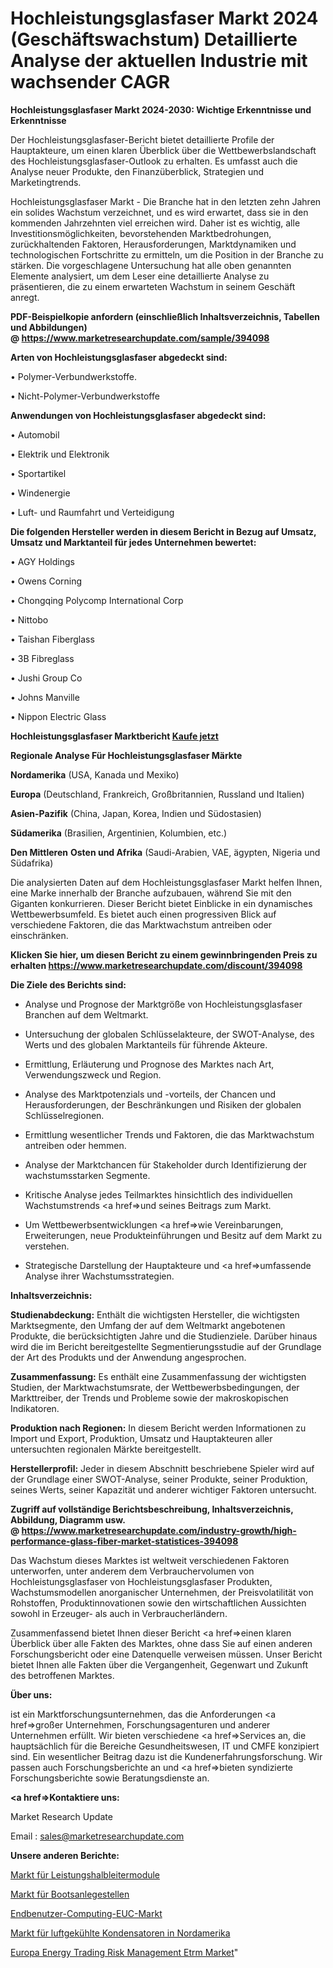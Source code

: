 # Hochleistungsglasfaser Markt 2024 (Geschäftswachstum) Detaillierte Analyse der aktuellen Industrie mit wachsender CAGR

<strong>Hochleistungsglasfaser Markt 2024-2030: Wichtige Erkenntnisse und Erkenntnisse</strong>

Der Hochleistungsglasfaser-Bericht bietet detaillierte Profile der Hauptakteure, um einen klaren Überblick über die Wettbewerbslandschaft des Hochleistungsglasfaser-Outlook zu erhalten. Es umfasst auch die Analyse neuer Produkte, den Finanzüberblick, Strategien und Marketingtrends.

Hochleistungsglasfaser Markt - Die Branche hat in den letzten zehn Jahren ein solides Wachstum verzeichnet, und es wird erwartet, dass sie in den kommenden Jahrzehnten viel erreichen wird. Daher ist es wichtig, alle Investitionsmöglichkeiten, bevorstehenden Marktbedrohungen, zurückhaltenden Faktoren, Herausforderungen, Marktdynamiken und technologischen Fortschritte zu ermitteln, um die Position in der Branche zu stärken. Die vorgeschlagene Untersuchung hat alle oben genannten Elemente analysiert, um dem Leser eine detaillierte Analyse zu präsentieren, die zu einem erwarteten Wachstum in seinem Geschäft anregt.

<strong><b>PDF-Beispielkopie anfordern (einschließlich Inhaltsverzeichnis, Tabellen und Abbildungen) @ </b></strong><strong><a href=https://www.marketresearchupdate.com/sample/394098><strong>https://www.marketresearchupdate.com/sample/394098</u></a></strong></strong>

<strong>Arten von Hochleistungsglasfaser abgedeckt sind:</strong>

• Polymer-Verbundwerkstoffe.

• Nicht-Polymer-Verbundwerkstoffe

<strong>Anwendungen von Hochleistungsglasfaser abgedeckt sind:</strong>

• Automobil

• Elektrik und Elektronik

• Sportartikel

• Windenergie

• Luft- und Raumfahrt und Verteidigung

<strong>Die folgenden Hersteller werden in diesem Bericht in Bezug auf Umsatz, Umsatz und Marktanteil für jedes Unternehmen bewertet:</strong>

• AGY Holdings

• Owens Corning

• Chongqing Polycomp International Corp

• Nittobo

• Taishan Fiberglass

• 3B Fibreglass

• Jushi Group Co

• Johns Manville

• Nippon Electric Glass

<strong>Hochleistungsglasfaser Marktbericht <a href=https://www.marketresearchupdate.com/buynow/394098>Kaufe jetzt</a></strong>

<strong>Regionale Analyse Für Hochleistungsglasfaser Märkte</strong>

<strong>Nordamerika</strong> (USA, Kanada und Mexiko)

<strong>Europa</strong> (Deutschland, Frankreich, Großbritannien, Russland und Italien)

<strong>Asien-Pazifik</strong> (China, Japan, Korea, Indien und Südostasien)

<strong>Südamerika</strong> (Brasilien, Argentinien, Kolumbien, etc.)

<strong>Den Mittleren</strong> <strong>Osten und Afrika</strong> (Saudi-Arabien, VAE, ägypten, Nigeria und Südafrika)

Die analysierten Daten auf dem Hochleistungsglasfaser Markt helfen Ihnen, eine Marke innerhalb der Branche aufzubauen, während Sie mit den Giganten konkurrieren. Dieser Bericht bietet Einblicke in ein dynamisches Wettbewerbsumfeld. Es bietet auch einen progressiven Blick auf verschiedene Faktoren, die das Marktwachstum antreiben oder einschränken.

<strong>Klicken Sie hier, um diesen Bericht zu einem gewinnbringenden Preis zu erhalten
</strong><strong><a href=https://www.marketresearchupdate.com/discount/394098>https://www.marketresearchupdate.com/discount/394098</b></u></strong></a>

<strong>Die Ziele des Berichts sind:</strong>

- Analyse und Prognose der Marktgröße von Hochleistungsglasfaser Branchen auf dem Weltmarkt.

- Untersuchung der globalen Schlüsselakteure, der SWOT-Analyse, des Werts und des globalen Marktanteils für führende Akteure.

- Ermittlung, Erläuterung und Prognose des Marktes nach Art, Verwendungszweck und Region.

- Analyse des Marktpotenzials und -vorteils, der Chancen und Herausforderungen, der Beschränkungen und Risiken der globalen Schlüsselregionen.

- Ermittlung wesentlicher Trends und Faktoren, die das Marktwachstum antreiben oder hemmen.

- Analyse der Marktchancen für Stakeholder durch Identifizierung der wachstumsstarken Segmente.

- Kritische Analyse jedes Teilmarktes hinsichtlich des individuellen Wachstumstrends <a href=>und</a> seines Beitrags zum Markt.

- Um Wettbewerbsentwicklungen <a href=>wie</a> Vereinbarungen, Erweiterungen, neue Produkteinführungen und Besitz auf dem Markt zu verstehen.

- Strategische Darstellung der Hauptakteure und <a href=>umfas</a>sende Analyse ihrer Wachstumsstrategien.

<strong>Inhaltsverzeichnis:</strong>

<strong>Studienabdeckung:</strong> Enthält die wichtigsten Hersteller, die wichtigsten Marktsegmente, den Umfang der auf dem Weltmarkt angebotenen Produkte, die berücksichtigten Jahre und die Studienziele. Darüber hinaus wird die im Bericht bereitgestellte Segmentierungsstudie auf der Grundlage der Art des Produkts und der Anwendung angesprochen.

<strong>Zusammenfassung:</strong> Es enthält eine Zusammenfassung der wichtigsten Studien, der Marktwachstumsrate, der Wettbewerbsbedingungen, der Markttreiber, der Trends und Probleme sowie der makroskopischen Indikatoren.

<strong>Produktion nach Regionen:</strong> In diesem Bericht werden Informationen zu Import und Export, Produktion, Umsatz und Hauptakteuren aller untersuchten regionalen Märkte bereitgestellt.

<strong>Herstellerprofil:</strong> Jeder in diesem Abschnitt beschriebene Spieler wird auf der Grundlage einer SWOT-Analyse, seiner Produkte, seiner Produktion, seines Werts, seiner Kapazität und anderer wichtiger Faktoren untersucht.

<strong><b>Zugriff auf vollständige Berichtsbeschreibung, Inhaltsverzeichnis, Abbildung, Diagramm usw. @ </b></strong><strong><a href=https://www.marketresearchupdate.com/industry-growth/high-performance-glass-fiber-market-statistices-394098>https://www.marketresearchupdate.com/industry-growth/high-performance-glass-fiber-market-statistices-394098</a></strong>

Das Wachstum dieses Marktes ist weltweit verschiedenen Faktoren unterworfen, unter anderem dem Verbrauchervolumen von Hochleistungsglasfaser von Hochleistungsglasfaser Produkten, Wachstumsmodellen anorganischer Unternehmen, der Preisvolatilität von Rohstoffen, Produktinnovationen sowie den wirtschaftlichen Aussichten sowohl in Erzeuger- als auch in Verbraucherländern.

Zusammenfassend bietet Ihnen dieser Bericht <a href=>einen</a> klaren Überblick über alle Fakten des Marktes, ohne dass Sie auf einen anderen Forschungsbericht oder eine Datenquelle verweisen müssen. Unser Bericht bietet Ihnen alle Fakten über die Vergangenheit, Gegenwart und Zukunft des betroffenen Marktes.

<strong>Über uns:</strong>

 ist ein Marktforschungsunternehmen, das die Anforderungen <a href=>großer</a> Unternehmen, Forschungsagenturen und anderer Unternehmen erfüllt. Wir bieten verschiedene <a href=>Services</a> an, die hauptsächlich für die Bereiche Gesundheitswesen, IT und CMFE konzipiert sind. Ein wesentlicher Beitrag dazu ist die Kundenerfahrungsforschung. Wir passen auch Forschungsberichte an und <a href=>bieten</a> syndizierte Forschungsberichte sowie Beratungsdienste an.

<strong><a href=>Kontaktiere uns:</a></strong>

Market Research Update

Email : sales@marketresearchupdate.com

<strong>Unsere anderen Berichte:</strong>

<a href=https://www.linkedin.com/pulse/power-semiconductors-modules-market-witness-huge>Markt für Leistungshalbleitermodule</a>

<a href=https://www.linkedin.com/pulse/boat-docks-market-report-2023-top-company-trends>Markt für Bootsanlegestellen</a>

<a href=https://www.linkedin.com/pulse/end-user-computing-euc-market-outlooks-2023>Endbenutzer-Computing-EUC-Markt</a>

<a href=https://www.linkedin.com/pulse/north-america-air-cooled-condenser-market-2023-pointing>Markt für luftgekühlte Kondensatoren in Nordamerika</a>

<a href=https://www.linkedin.com/pulse/europe-energy-trading-risk-management-etrm-market>Europa Energy Trading Risk Management Etrm Market</a>"
